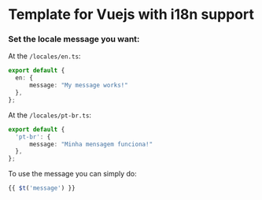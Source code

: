 # Template for Vuejs with i18n support

### Set the locale message you want:
At the `/locales/en.ts`: 
```typescript
export default {
  en: {
      message: "My message works!"
  },
};
```
At the `/locales/pt-br.ts`: 
```typescript
export default {
  'pt-br': {
      message: "Minha mensagem funciona!"
  },
};
```

To use the message you can simply do:
```typescript
{{ $t('message') }}